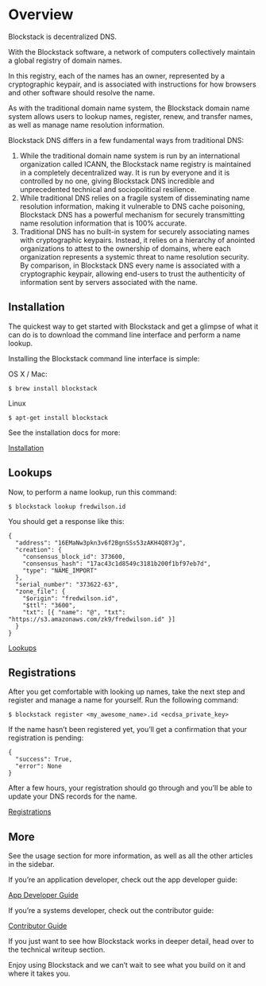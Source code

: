 # Overview

Blockstack is decentralized DNS.

With the Blockstack software, a network of computers collectively maintain a global registry of domain names.

In this registry, each of the names has an owner, represented by a cryptographic keypair, and is associated with instructions for how browsers and other software should resolve the name.

As with the traditional domain name system, the Blockstack domain name system allows users to lookup names, register, renew, and transfer names, as well as manage name resolution information.

Blockstack DNS differs in a few fundamental ways from traditional DNS:

1. While the traditional domain name system is run by an international organization called ICANN, the Blockstack name registry is maintained in a completely decentralized way. It is run by everyone and it is controlled by no one, giving Blockstack DNS incredible and unprecedented technical and sociopolitical resilience.
2. While traditional DNS relies on a fragile system of disseminating name resolution information, making it vulnerable to DNS cache poisoning, Blockstack DNS has a powerful mechanism for securely transmitting name resolution information that is 100% accurate.
3. Traditional DNS has no built-in system for securely associating names with cryptographic keypairs. Instead, it relies on a hierarchy of anointed organizations to attest to the ownership of domains, where each organization represents a systemic threat to name resolution security. By comparison, in Blockstack DNS every name is associated with a cryptographic keypair, allowing end-users to trust the authenticity of information sent by servers associated with the name.

## Installation

The quickest way to get started with Blockstack and get a glimpse of what it can do is to download the command line interface and perform a name lookup.

Installing the Blockstack command line interface is simple:

OS X / Mac:

    $ brew install blockstack

Linux

    $ apt-get install blockstack

See the installation docs for more:

<a href="/docs/installation" class="btn btn-primary">Installation</a>

## Lookups

Now, to perform a name lookup, run this command:

    $ blockstack lookup fredwilson.id

You should get a response like this:


    {
      "address": "16EMaNw3pkn3v6f2BgnSSs53zAKH4Q8YJg",
      "creation": {
        "consensus_block_id": 373600,
        "consensus_hash": "17ac43c1d8549c3181b200f1bf97eb7d",
        "type": "NAME_IMPORT"
      },
      "serial_number": "373622-63",
      "zone_file": {
        "$origin": "fredwilson.id",
        "$ttl": "3600",
        "txt": [{ "name": "@", "txt": "https://s3.amazonaws.com/zk9/fredwilson.id" }]
      }
    }

<a href="/docs/lookups" class="btn btn-primary">Lookups</a>

## Registrations

After you get comfortable with looking up names, take the next step and register and manage a name for yourself. Run the following command:


    $ blockstack register <my_awesome_name>.id <ecdsa_private_key>

If the name hasn’t been registered yet, you’ll get a confirmation that your registration is pending:


    {
      "success": True,
      "error": None
    }

After a few hours, your registration should go through and you’ll be able to update your DNS records for the name.

<a href="/docs/registrations" class="btn btn-primary">Registrations</a>

## More

See the usage section for more information, as well as all the other articles in the sidebar.

If you’re an application developer, check out the app developer guide:

<a href="/docs/apps" class="btn btn-primary">App Developer Guide</a>

If you’re a systems developer, check out the contributor guide:

<a href="/docs/contributions" class="btn btn-primary">Contributor Guide</a>

If you just want to see how Blockstack works in deeper detail, head over to the technical writeup section.

Enjoy using Blockstack and we can’t wait to see what you build on it and where it takes you.
